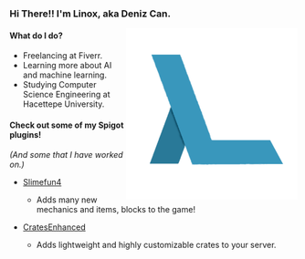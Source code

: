 ### Hi There!! I'm Linox, aka Deniz Can.

<img align="right" src="https://github.com/LinoxGH/LinoxGH/blob/master/NewLogo.png" width="300" height="300">

#### What do I do?
- Freelancing at Fiverr.
- Learning more about AI and machine learning.
- Studying Computer Science Engineering at Hacettepe University.

#### Check out some of my Spigot plugins!
*(And some that I have worked on.)*
- [Slimefun4](https://github.com/Slimefun/Slimefun4)
	- Adds many new mechanics and items, blocks to the game!
	
- [CratesEnhanced](https://github.com/LinoxGH/CratesEnhanced)
	- Adds lightweight and highly customizable crates to your server.

